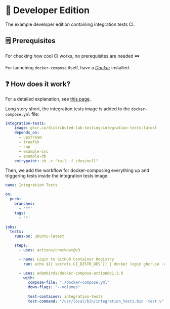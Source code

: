 # 🐉 Developer Edition

The example developer edition containing integration tests CI.

## 🗒️ Prerequisites

For checking how cool CI works, no prerequisites are needed 🕶️

For launching `docker-compose` itself, have a [_Docker_](https://www.docker.com/) installed.

## ❓ How does it work?

For a detailed explanation, see [this page](https://distributed-lab-testing.gitbook.io/integration-testing/). 

Long story short, the integration tests image is added to the `docker-compose.yml` file:
```yml
integration-tests:
    image: ghcr.io/distributed-lab-testing/integration-tests:latest
    depends_on: 
      - upstream
      - traefik
      - cop
      - example-svc
      - example-db
    entrypoint: sh -c "tail -f /dev/null"
```

Then, we add the workflow for docker-composing everything up and triggering tests inside the integration tests image:
```yml
name: Integration Tests

on:
  push:
    branches:
      - '**'
    tags:
      - '*'

jobs:
  tests:
    runs-on: ubuntu-latest

    steps:
      - uses: actions/checkout@v3

      - name: Login to GitHub Container Registry
        run: echo ${{ secrets.CI_DISTR_DEV }} | docker login ghcr.io -u koteykazx --password-stdin

      - uses: adambirds/docker-compose-action@v1.3.0
        with:
          compose-file: "./docker-compose.yml"
          down-flags: "--volumes"
          
          test-container: integration-tests
          test-command: "/usr/local/bin/integration_tests.bin -test.v"
```
